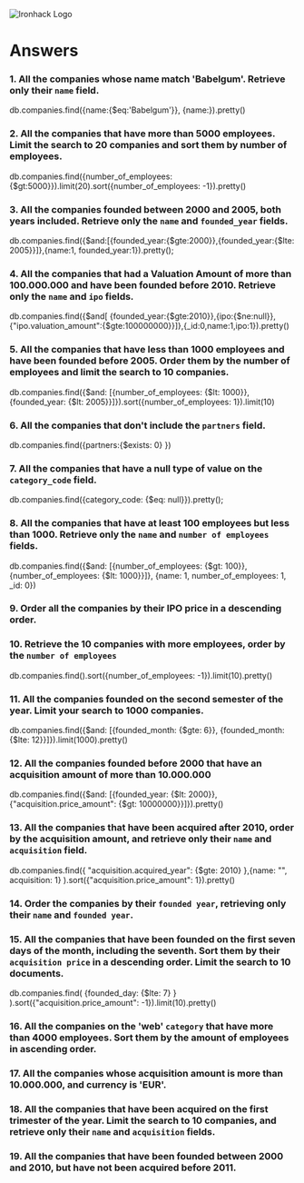 ![Ironhack Logo](https://i.imgur.com/1QgrNNw.png)

# Answers

### 1. All the companies whose name match 'Babelgum'. Retrieve only their `name` field.

db.companies.find({name:{$eq:'Babelgum'}}, {name:}).pretty()

### 2. All the companies that have more than 5000 employees. Limit the search to 20 companies and sort them by **number of employees**.

db.companies.find({number_of_employees:{$gt:5000}}).limit(20).sort({number_of_employees: -1}).pretty()


### 3. All the companies founded between 2000 and 2005, both years included. Retrieve only the `name` and `founded_year` fields.

db.companies.find({$and:[{founded_year:{$gte:2000}},{founded_year:{$lte: 2005}}]},{name:1, founded_year:1}).pretty();

### 4. All the companies that had a Valuation Amount of more than 100.000.000 and have been founded before 2010. Retrieve only the `name` and `ipo` fields.

db.companies.find({$and[ {founded_year:{$gte:2010}},{ipo:{$ne:null}},{"ipo.valuation_amount":{$gte:100000000}}]},{_id:0,name:1,ipo:1}).pretty()


### 5. All the companies that have less than 1000 employees and have been founded before 2005. Order them by the number of employees and limit the search to 10 companies.

db.companies.find({$and: [{number_of_employees: {$lt: 1000}}, {founded_year: {$lt: 2005}}]}).sort({number_of_employees: 1}).limit(10)


### 6. All the companies that don't include the `partners` field.

db.companies.find({partners:{$exists: 0} })

### 7. All the companies that have a null type of value on the `category_code` field.

db.companies.find({category_code: {$eq: null}}).pretty();

### 8. All the companies that have at least 100 employees but less than 1000. Retrieve only the `name` and `number of employees` fields.

db.companies.find({$and: [{number_of_employees: {$gt: 100}}, {number_of_employees: {$lt: 1000}}]}, {name: 1, number_of_employees: 1, _id: 0})


### 9. Order all the companies by their IPO price in a descending order.

<!-- Your Code Goes Here -->

### 10. Retrieve the 10 companies with more employees, order by the `number of employees`

db.companies.find().sort({number_of_employees: -1}).limit(10).pretty()


### 11. All the companies founded on the second semester of the year. Limit your search to 1000 companies.

db.companies.find({$and: [{founded_month: {$gte: 6}}, {founded_month: {$lte: 12}}]}).limit(1000).pretty()


### 12. All the companies founded before 2000 that have an acquisition amount of more than 10.000.000

db.companies.find({$and: [{founded_year: {$lt: 2000}}, {"acquisition.price_amount": {$gt: 10000000}}]}).pretty()


### 13. All the companies that have been acquired after 2010, order by the acquisition amount, and retrieve only their `name` and `acquisition` field.

db.companies.find({ "acquisition.acquired_year": {$gte: 2010} },{name: "", acquisition: 1} ).sort({"acquisition.price_amount": 1}).pretty()


### 14. Order the companies by their `founded year`, retrieving only their `name` and `founded year`.

<!-- Your Code Goes Here -->

### 15. All the companies that have been founded on the first seven days of the month, including the seventh. Sort them by their `acquisition price` in a descending order. Limit the search to 10 documents.

db.companies.find( {founded_day: {$lte: 7} } ).sort({"acquisition.price_amount": -1}).limit(10).pretty()


### 16. All the companies on the 'web' `category` that have more than 4000 employees. Sort them by the amount of employees in ascending order.

<!-- Your Code Goes Here -->

### 17. All the companies whose acquisition amount is more than 10.000.000, and currency is 'EUR'.

<!-- Your Code Goes Here -->

### 18. All the companies that have been acquired on the first trimester of the year. Limit the search to 10 companies, and retrieve only their `name` and `acquisition` fields.

<!-- Your Code Goes Here -->

### 19. All the companies that have been founded between 2000 and 2010, but have not been acquired before 2011.

<!-- Your Code Goes Here -->

